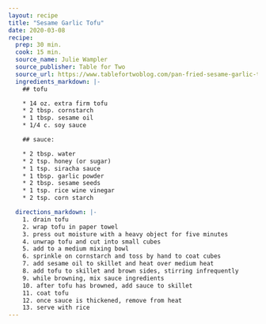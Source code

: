 ```yaml
---
layout: recipe
title: "Sesame Garlic Tofu"
date: 2020-03-08
recipe:
  prep: 30 min.
  cook: 15 min.
  source_name: Julie Wampler
  source_publisher: Table for Two
  source_url: https://www.tablefortwoblog.com/pan-fried-sesame-garlic-tofu/
  ingredients_markdown: |-
    ## tofu

    * 14 oz. extra firm tofu
    * 2 tbsp. cornstarch
    * 1 tbsp. sesame oil
    * 1/4 c. soy sauce

    ## sauce:

    * 2 tbsp. water
    * 2 tsp. honey (or sugar)
    * 1 tsp. siracha sauce
    * 1 tbsp. garlic powder
    * 2 tbsp. sesame seeds
    * 1 tsp. rice wine vinegar
    * 2 tsp. corn starch

  directions_markdown: |-
    1. drain tofu
    2. wrap tofu in paper towel
    3. press out moisture with a heavy object for five minutes
    4. unwrap tofu and cut into small cubes
    5. add to a medium mixing bowl
    6. sprinkle on cornstarch and toss by hand to coat cubes
    7. add sesame oil to skillet and heat over medium heat
    8. add tofu to skillet and brown sides, stirring infrequently
    9. while browning, mix sauce ingredients
    10. after tofu has browned, add sauce to skillet
    11. coat tofu
    12. once sauce is thickened, remove from heat
    13. serve with rice
---
```

